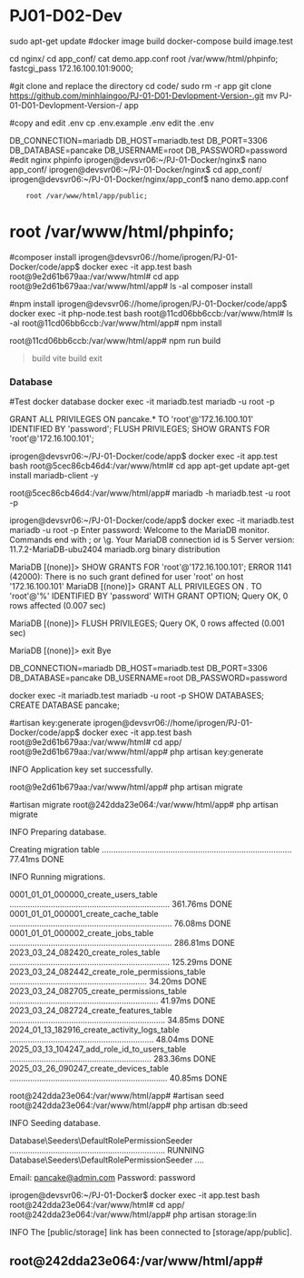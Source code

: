 # PJ01-D02-Dev
sudo apt-get update
#docker image build
docker-compose build image.test

cd nginx/
cd app_conf/
cat demo.app.conf 
 root /var/www/html/phpinfo;
fastcgi_pass 172.16.100.101:9000;

#git clone and replace the directory
cd code/
sudo rm -r app
git clone https://github.com/minhlaingoo/PJ-01-D01-Devlopment-Version-.git
mv PJ-01-D01-Devlopment-Version-/ app

#copy and edit .env
cp .env.example .env
edit the .env

DB_CONNECTION=mariadb
DB_HOST=mariadb.test
DB_PORT=3306
DB_DATABASE=pancake
DB_USERNAME=root
DB_PASSWORD=password
#edit nginx phpinfo
iprogen@devsvr06:~/PJ-01-Docker/nginx$ nano app_conf/
iprogen@devsvr06:~/PJ-01-Docker/nginx$ cd app_conf/
iprogen@devsvr06:~/PJ-01-Docker/nginx/app_conf$ nano demo.app.conf 

        root /var/www/html/app/public;
#       root /var/www/html/phpinfo;

#composer install
iprogen@devsvr06://home/iprogen/PJ-01-Docker/code/app$ docker exec -it app.test bash
root@9e2d61b679aa:/var/www/html# cd app
root@9e2d61b679aa:/var/www/html/app# ls -al
composer install

#npm install
iprogen@devsvr06://home/iprogen/PJ-01-Docker/code/app$ docker exec -it php-node.test bash
root@11cd06bb6ccb:/var/www/html# ls -al
root@11cd06bb6ccb:/var/www/html/app# npm install

root@11cd06bb6ccb:/var/www/html/app# npm run build
> build
> vite build
exit









### Database ###
#Test docker database
docker exec -it mariadb.test mariadb -u root -p

GRANT ALL PRIVILEGES ON pancake.* TO 'root'@'172.16.100.101' IDENTIFIED BY 'password';
FLUSH PRIVILEGES;
SHOW GRANTS FOR 'root'@'172.16.100.101';

iprogen@devsvr06:~/PJ-01-Docker/code/app$ docker exec -it app.test bash
root@5cec86cb46d4:/var/www/html# cd app
apt-get update
apt-get install mariadb-client -y

root@5cec86cb46d4:/var/www/html/app# mariadb -h mariadb.test -u root -p

iprogen@devsvr06:~/PJ-01-Docker/code/app$ docker exec -it mariadb.test mariadb -u root -p
Enter password: 
Welcome to the MariaDB monitor.  Commands end with ; or \g.
Your MariaDB connection id is 5
Server version: 11.7.2-MariaDB-ubu2404 mariadb.org binary distribution

MariaDB [(none)]> SHOW GRANTS FOR 'root'@'172.16.100.101';
ERROR 1141 (42000): There is no such grant defined for user 'root' on host '172.16.100.101'
MariaDB [(none)]> GRANT ALL PRIVILEGES ON *.* TO 'root'@'%' IDENTIFIED BY 'password' WITH GRANT OPTION;
Query OK, 0 rows affected (0.007 sec)

MariaDB [(none)]> FLUSH PRIVILEGES;
Query OK, 0 rows affected (0.001 sec)

MariaDB [(none)]> exit
Bye

DB_CONNECTION=mariadb
DB_HOST=mariadb.test
DB_PORT=3306
DB_DATABASE=pancake
DB_USERNAME=root
DB_PASSWORD=password

docker exec -it mariadb.test mariadb -u root -p
SHOW DATABASES;
CREATE DATABASE pancake;


#artisan key:generate
iprogen@devsvr06://home/iprogen/PJ-01-Docker/code/app$ docker exec -it app.test bash
root@9e2d61b679aa:/var/www/html# cd app/ 
root@9e2d61b679aa:/var/www/html/app# php artisan key:generate

   INFO  Application key set successfully.  

root@9e2d61b679aa:/var/www/html/app# php artisan migrate 

#artisan migrate
root@242dda23e064:/var/www/html/app# php artisan migrate  

   INFO  Preparing database.  

  Creating migration table ................................................................................... 77.41ms DONE

   INFO  Running migrations.  

  0001_01_01_000000_create_users_table ...................................................................... 361.76ms DONE
  0001_01_01_000001_create_cache_table ....................................................................... 76.08ms DONE
  0001_01_01_000002_create_jobs_table ....................................................................... 286.81ms DONE
  2023_03_24_082420_create_roles_table ...................................................................... 125.29ms DONE
  2023_03_24_082442_create_role_permissions_table ............................................................ 34.20ms DONE
  2023_03_24_082705_create_permissions_table ................................................................. 41.97ms DONE
  2023_03_24_082724_create_features_table .................................................................... 34.85ms DONE
  2024_01_13_182916_create_activity_logs_table ............................................................... 48.04ms DONE
  2025_03_13_104247_add_role_id_to_users_table .............................................................. 283.36ms DONE
  2025_03_26_090247_create_devices_table ..................................................................... 40.85ms DONE

root@242dda23e064:/var/www/html/app# 
#artisan seed
root@242dda23e064:/var/www/html/app# php artisan db:seed

   INFO  Seeding database.  

  Database\Seeders\DefaultRolePermissionSeeder .................................................................... RUNNING  
  Database\Seeders\DefaultRolePermissionSeeder ....

Email: pancake@admin.com
Password: password

iprogen@devsvr06:~/PJ-01-Docker$ docker exec -it app.test bash
root@242dda23e064:/var/www/html# cd app/
root@242dda23e064:/var/www/html/app# php artisan storage:lin

   INFO  The [public/storage] link has been connected to [storage/app/public].  

root@242dda23e064:/var/www/html/app# 
------------------------------------------------------------------------------------------------------------
